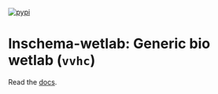 [![pypi](https://img.shields.io/pypi/v/lnschema_wetlab?color=%2334D058&label=pypi%20package)](https://pypi.org/project/lnschema_wetlab)

# lnschema-wetlab: Generic bio wetlab (`vvhc`)

Read the [docs](https://lamin.ai/docs/lnschema-wetlab).
